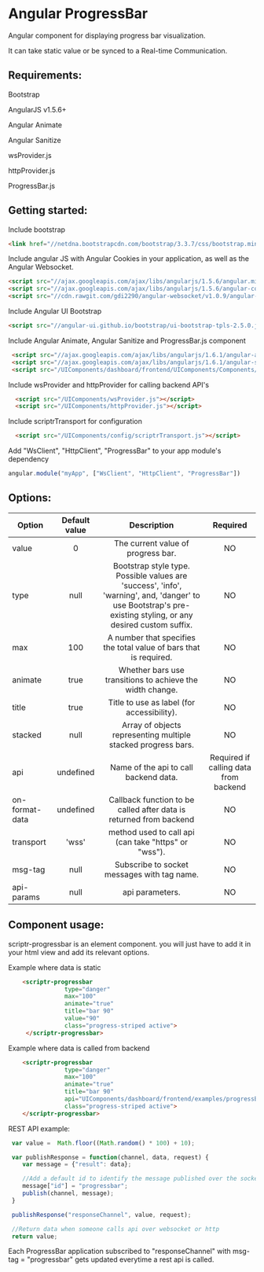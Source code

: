# Angular ProgressBar 
 
  Angular component for displaying progress bar visualization.
  
  It can take static value or be synced to a Real-time Communication. 

## Requirements:

  Bootstrap
  
  AngularJS v1.5.6+
  
  Angular Animate 
  
  Angular Sanitize
  
  wsProvider.js
  
  httpProvider.js
  
  ProgressBar.js
  
## Getting started:

  Include bootstrap
  
  ```html
  <link href="//netdna.bootstrapcdn.com/bootstrap/3.3.7/css/bootstrap.min.css" rel="stylesheet">
  ```
  
  Include angular JS with Angular Cookies in your application, as well as the Angular Websocket.
  
  ```html
  <script src="//ajax.googleapis.com/ajax/libs/angularjs/1.5.6/angular.min.js"></script>
  <script src="//ajax.googleapis.com/ajax/libs/angularjs/1.5.6/angular-cookies.js"></script>
  <script src="//cdn.rawgit.com/gdi2290/angular-websocket/v1.0.9/angular-websocket.min.js"></script>
  ```
   
  Include  Angular UI Bootstrap
   
  ```html
  <script src="//angular-ui.github.io/bootstrap/ui-bootstrap-tpls-2.5.0.js"></script>
  ```
     
  Include Angular Animate, Angular Sanitize and ProgressBar.js component
  
  ```html
   <script src="//ajax.googleapis.com/ajax/libs/angularjs/1.6.1/angular-animate.js"></script>
   <script src="//ajax.googleapis.com/ajax/libs/angularjs/1.6.1/angular-sanitize.js"></script>
   <script src="/UIComponents/dashboard/frontend/UIComponents/Components/progressBar/progressBar.js"></script>
   ```
  
  Include wsProvider and httpProvider for calling backend API's
  
  ```html
    <script src="/UIComponents/wsProvider.js"></script>
    <script src="/UIComponents/httpProvider.js"></script>
  ```
  
  Include scriptrTransport for configuration
  
  ```html
    <script src="/UIComponents/config/scriptrTransport.js"></script>
  ```
  
  Add "WsClient", "HttpClient", "ProgressBar" to your app module's dependency
  
  ```javascript
  angular.module("myApp", ["WsClient", "HttpClient", "ProgressBar"])
  ```
  
## Options:

| Option        | Default value   | Description   | Required   |
| ------------- |:-------------:|:-------------:|:-------------:|
  value | 0 | The current value of progress bar. | NO
  type      | null | Bootstrap style type. Possible values are 'success', 'info', 'warning', and, 'danger' to use Bootstrap's pre-existing styling, or any desired custom suffix. | NO
  max     | 100	 | A number that specifies the total value of bars that is required. | NO
  animate     | true |  Whether bars use transitions to achieve the width change. | NO
  title     | true |  Title to use as label (for accessibility). | NO
  stacked     | null | Array of objects representing multiple stacked progress bars. | NO
  api       | undefined    | 	Name of the api to call backend data.		| Required if calling data from backend	 
  on-format-data | undefined | Callback function to be called after data is returned from backend | NO
  transport |  'wss'     | 	method used to call api (can take "https" or "wss").		 | NO
  msg-tag   | null      | 	Subscribe to socket messages with tag name.		| NO     
  api-params  | null       | 	api parameters.  					| NO
  
  
## Component usage:

scriptr-progressbar is an element component. you will just have to add it in your html view and add its relevant options.

Example where data is static

 ```html
     <scriptr-progressbar
                 type="danger"
                 max="100"
                 animate="true"
                 title="bar 90"
                 value="90"
                 class="progress-striped active">
      </scriptr-progressbar>
  ```
  
Example where data is called from backend

 ```html
     <scriptr-progressbar
                 type="danger"
                 max="100"
                 animate="true"
                 title="bar 90"
                 api="UIComponents/dashboard/frontend/examples/progressBar/getProgressBarVal"
                 class="progress-striped active">
     </scriptr-progressbar>
  ```
  
  REST API example:
  
  ```javascript
   var value =  Math.floor((Math.random() * 100) + 10); 

   var publishResponse = function(channel, data, request) {
      var message = {"result": data};

      //Add a default id to identify the message published over the socket
      message["id"] = "progressbar";
      publish(channel, message);
   }

   publishResponse("responseChannel", value, request);

   //Return data when someone calls api over websocket or http
   return value;
  ```
  Each ProgressBar application subscribed to "responseChannel" with msg-tag = "progressbar" gets updated everytime a rest api is called. 

